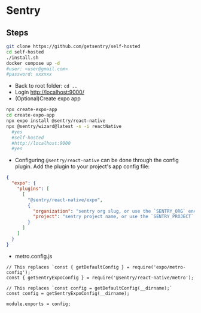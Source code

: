 # Sentry

## Steps

```sh
git clone https://github.com/getsentry/self-hosted
cd self-hosted
./install.sh
docker compose up -d
#user: <user@gmail.com>
#password: xxxxxx
```

- Back to root folder: `cd ..`
- Login <http://localhost:9000/>
- (Optional)Create expo app

```sh
npx create-expo-app
cd create-expo-app
npx expo install @sentry/react-native
npx @sentry/wizard@latest -s -i reactNative
  #yes
  #self-hosted
  #http://localhost:9000
  #yes
```

- Configuring `@sentry/react-native` can be done through the config plugin. Add the plugin to your project's app config file:

```app.json
{
  "expo": {
    "plugins": [
      [
        "@sentry/react-native/expo",
        {
          "organization": "sentry org slug, or use the `SENTRY_ORG` environment variable",
          "project": "sentry project name, or use the `SENTRY_PROJECT` environment variable"
        }
      ]
    ]
  }
}
```

- metro.config.js

```
// This replaces `const { getDefaultConfig } = require('expo/metro-config');`
const { getSentryExpoConfig } = require('@sentry/react-native/metro');

// This replaces `const config = getDefaultConfig(__dirname);`
const config = getSentryExpoConfig(__dirname);

module.exports = config;
```
